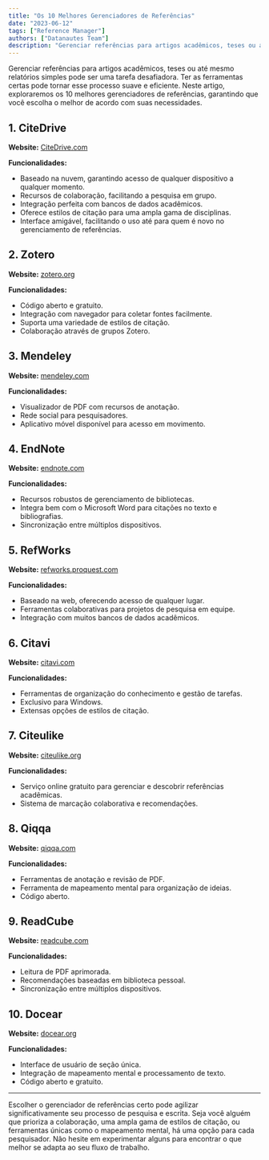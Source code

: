 ```yaml
---
title: "Os 10 Melhores Gerenciadores de Referências"
date: "2023-06-12"
tags: ["Reference Manager"]
authors: ["Datanautes Team"]
description: "Gerenciar referências para artigos acadêmicos, teses ou até mesmo relatórios simples pode ser uma tarefa desafiadora. Ter as ferramentas certas pode tornar esse processo suave e eficiente. Neste artigo, exploraremos os 10 melhores gerenciadores de referências, garantindo que você escolha o melhor de acordo com suas necessidades."
---
```


Gerenciar referências para artigos acadêmicos, teses ou até mesmo relatórios simples pode ser uma tarefa desafiadora. Ter as ferramentas certas pode tornar esse processo suave e eficiente. Neste artigo, exploraremos os 10 melhores gerenciadores de referências, garantindo que você escolha o melhor de acordo com suas necessidades.

## 1. **CiteDrive**

**Website:** [CiteDrive.com](https://citedrive.com/)

**Funcionalidades:**

- Baseado na nuvem, garantindo acesso de qualquer dispositivo a qualquer momento.
- Recursos de colaboração, facilitando a pesquisa em grupo.
- Integração perfeita com bancos de dados acadêmicos.
- Oferece estilos de citação para uma ampla gama de disciplinas.
- Interface amigável, facilitando o uso até para quem é novo no gerenciamento de referências.

## 2. **Zotero**

**Website:** [zotero.org](https://www.zotero.org/)

**Funcionalidades:**

- Código aberto e gratuito.
- Integração com navegador para coletar fontes facilmente.
- Suporta uma variedade de estilos de citação.
- Colaboração através de grupos Zotero.

## 3. **Mendeley**

**Website:** [mendeley.com](https://www.mendeley.com/)

**Funcionalidades:**

- Visualizador de PDF com recursos de anotação.
- Rede social para pesquisadores.
- Aplicativo móvel disponível para acesso em movimento.

## 4. **EndNote**

**Website:** [endnote.com](https://www.endnote.com/)

**Funcionalidades:**

- Recursos robustos de gerenciamento de bibliotecas.
- Integra bem com o Microsoft Word para citações no texto e bibliografias.
- Sincronização entre múltiplos dispositivos.

## 5. **RefWorks**

**Website:** [refworks.proquest.com](https://refworks.proquest.com/)

**Funcionalidades:**

- Baseado na web, oferecendo acesso de qualquer lugar.
- Ferramentas colaborativas para projetos de pesquisa em equipe.
- Integração com muitos bancos de dados acadêmicos.

## 6. **Citavi**

**Website:** [citavi.com](https://www.citavi.com/)

**Funcionalidades:**

- Ferramentas de organização do conhecimento e gestão de tarefas.
- Exclusivo para Windows.
- Extensas opções de estilos de citação.

## 7. **Citeulike**

**Website:** [citeulike.org](http://www.citeulike.org/)

**Funcionalidades:**

- Serviço online gratuito para gerenciar e descobrir referências acadêmicas.
- Sistema de marcação colaborativa e recomendações.

## 8. **Qiqqa**

**Website:** [qiqqa.com](https://www.qiqqa.com/)

**Funcionalidades:**

- Ferramentas de anotação e revisão de PDF.
- Ferramenta de mapeamento mental para organização de ideias.
- Código aberto.

## 9. **ReadCube**

**Website:** [readcube.com](https://www.readcube.com/)

**Funcionalidades:**

- Leitura de PDF aprimorada.
- Recomendações baseadas em biblioteca pessoal.
- Sincronização entre múltiplos dispositivos.

## 10. **Docear**

**Website:** [docear.org](http://www.docear.org/)

**Funcionalidades:**

- Interface de usuário de seção única.
- Integração de mapeamento mental e processamento de texto.
- Código aberto e gratuito.

---

Escolher o gerenciador de referências certo pode agilizar significativamente seu processo de pesquisa e escrita. Seja você alguém que prioriza a colaboração, uma ampla gama de estilos de citação, ou ferramentas únicas como o mapeamento mental, há uma opção para cada pesquisador. Não hesite em experimentar alguns para encontrar o que melhor se adapta ao seu fluxo de trabalho.
